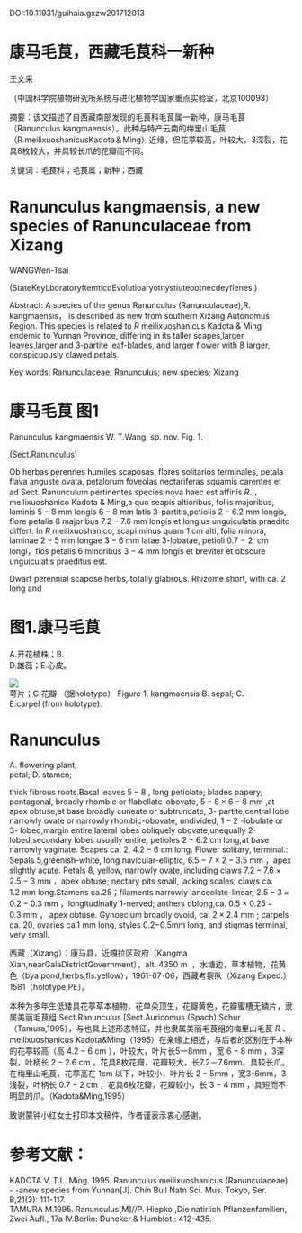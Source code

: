 DOI:10.11931/guihaia.gxzw201712013

# 康马毛茛，西藏毛茛科一新种

王文采

（中国科学院植物研究所系统与进化植物学国家重点实验室，北京100093）

摘要：该文描述了自西藏南部发现的毛茛科毛茛属一新种，康马毛茛（Ranunculus kangmaensis）。此种与特产云南的梅里山毛茛（R.meilixuoshanicusKadota＆Ming）近缘，但花葶较高，叶较大，3深裂，花具8枚较大，并具较长爪的花瓣而不同。

关键词：毛茛科；毛茛属；新种；西藏

# Ranunculus kangmaensis, a new species of Ranunculaceae from Xizang

WANGWen-Tsai

(StateKeyLboratoryftemticdEvolutioaryotnystiuteootnecdeyfienes,)

Abstract: A species of the genus Ranunculus (Ranunculaceae),R. kangmaensis， is described as new from southern Xizang Autonomus Region. This species is related to $R$ meilixuoshanicus Kadota & Ming endemic to Yunnan Province, differing in its taller scapes,larger leaves,larger and 3-partite leaf-blades, and larger flower with 8 larger, conspicuously clawed petals.

Key words: Ranunculaceae; Ranunculus; new species; Xizang

# 康马毛茛 图1

Ranunculus kangmaensis W. T.Wang, sp. nov. Fig. 1.

(Sect.Ranunculus)

Ob herbas perennes humiles scaposas, flores solitarios terminales, petala flava anguste ovata, petalorum foveolas nectariferas squamis carentes et ad Sect. Ranunculum pertinentes species nova haec est affinis $R .$ ，meilixuoshanico Kadota & Ming,a quo seapis altioribus, foliis majoribus, laminis $5 - 8 ~ \mathrm { m m }$ longis $6 - 8 ~ \mathrm { m m }$ latis 3-partitis,petiolis $2 - 6 . 2 \ \mathrm { m m }$ longis, flore petalis 8 majoribus $7 . 2 - 7 . 6 \ \mathrm { m m }$ longis et longius unguiculatis praedito differt. In $R$ meilixuoshanico, scapi minus quam 1 cm alti, folia minora, laminae $2 - 5 ~ \mathrm { m m }$ longae $3 - 6 ~ \mathrm { m m }$ latae 3-lobatae, petioli $0 . 7 \mathrm { ~ - ~ } 2 ~ \mathrm { ~ c m }$ longi，flos petalis 6 minoribus $3 \mathrm { ~ - ~ } 4 \mathrm { ~ } \mathrm { m m }$ longis et breviter et obscure unguiculatis praeditus est.

Dwarf perennial scapose herbs, totally glabrous. Rhizome short, with ca. 2 long and

# 图1.康马毛茛

A.开花植株；B.  
D.雄蕊；E.心皮。

![](images/e64ffd7b0e3ca31717ad04a7bb0d864c3c9a8adc36bdf05419b30f4186995dcf.jpg)  
萼片；C.花瓣 （据holotype） Figure 1. kangmaensis B. sepal; C.   
E:carpel (from holotype).

# Ranunculus

A. flowering plant;   
petal; D. stamen;

thick fibrous roots.Basal leaves $5 - 8$ , long petiolate; blades papery, pentagonal, broadly rhombic or flabellate-obovate, $5 - 8 \times 6 - 8 ~ \mathrm { m m }$ ,at apex obtuse,at base broadly cuneate or subtruncate, 3- partite,central lobe narrowly ovate or narrowly rhombic-obovate, undivided, $1 - 2$ -lobulate or 3- lobed,margin entire,lateral lobes obliquely obovate,unequally 2-lobed,secondary lobes usually entire; petioles $2 - 6 . 2 \ \mathrm { c m }$ long,at base narrowly vaginate. Scapes ca. 2, $4 . 2 - 6 ~ \mathrm { c m }$ long. Flower solitary, terminal.: Sepals 5,greenish-white, long navicular-elliptic, $6 . 5 - 7 \times 2 - 3 . 5 ~ \mathrm { m m }$ ，apex slightly acute. Petals 8, yellow, narrowly ovate, including claws $7 . 2 - 7 . 6 \times 2 . 5 - 3 ~ \mathrm { m m }$ ，apex obtuse; nectary pits small, lacking scales; claws ca. $1 . 2 \ \mathrm { m m }$ long.Stamens ca.25；filaments narrowly lanceolate-linear, $2 . 5 - 3 \times 0 . 2 - 0 . 3 ~ \mathrm { m m }$ ，longitudinally 1-nerved; anthers oblong,ca. $0 . 5 \times 0 . 2 5 - 0 . 3 ~ \mathrm { m m }$ ， apex obtuse. Gynoecium broadly ovoid, ca. $2 \times 2 . 4 ~ \mathrm { m m }$ ; carpels ca. 20, ovaries ca.1 mm long, styles $0 . 2 \mathrm { - } 0 . 5 \mathrm { m m }$ long, and stigmas terminal, very small.

西藏（Xizang）：康马县，近嘎拉区政府（Kangma Xian,nearGalaDistrictGovernment），alt. $4 3 5 0 \mathrm { ~ m ~ }$ ，水塘边，草本植物，花黄色（bya pond,herbs,fls.yellow），1961-07-06，西藏考察队（Xizang Exped.）1581（holotype,PE）。

本种为多年生低矮具花葶草本植物，花单朵顶生，花瓣黄色，花瓣蜜槽无鳞片，隶属美丽毛茛组 Sect.Ranunculus [Sect.Auricomus (Spach) Schur（Tamura,1995），与也具上述形态特征，并也隶属美丽毛茛组的梅里山毛茛 $R$ 、meilixuoshanicus Kadota&Ming（1995）在亲缘上相近，与后者的区别在于本种的花葶较高（高 $4 . 2 - 6 ~ \mathrm { c m }$ ），叶较大，叶片长5一$8 \mathrm { m m }$ ，宽 $6 - 8 ~ \mathrm { { m m } }$ ，3深裂，叶柄长 $2 - 2 . 6 ~ \mathrm { c m }$ ，花具8枚花瓣，花瓣较大，长7.2－7.6mm，具较长爪。在梅里山毛茛，花葶高在 $1 \mathrm { { c m } }$ 以下，叶较小，叶片长 $2 - 5 \mathrm { m m }$ ，宽3-6mm，3浅裂，叶柄长 $0 . 7 - 2 ~ \mathrm { c m }$ ，花具6枚花瓣，花瓣较小，长 $3 - 4 ~ \mathrm { m m }$ ，具短而不明显的爪。（Kadota&Ming,1995）

致谢蒙钟小红女士打印本文稿件，作者谨表示衷心感谢。

# 参考文献：

KADOTA V, T.L. Ming. 1995. Ranunculus meilixuoshanicus (Ranunculaceae) - -anew species from Yunnan[J]. Chin Bull Natn Sci. Mus. Tokyo, Ser. B,21(3): 111-117.   
TAMURA M.1995. Ranunculus[M]//P. Hiepko ,Die natirlich Pflanzenfamilien, Zwei Aufl., 17a IV.Berlin: Duncker & Humblot.: 412-435.